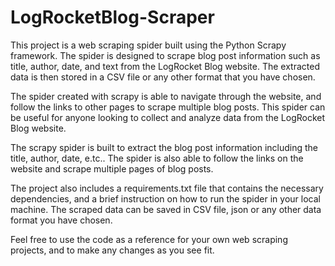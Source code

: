 # LogRocketBlog-Scraper

This project is a web scraping spider built using the Python Scrapy framework. 
The spider is designed to scrape blog post information such as title, author, date, and text from the LogRocket Blog website. 
The extracted data is then stored in a CSV file or any other format that you have chosen.

The spider created with scrapy is able to navigate through the website, and follow the links to other pages to scrape multiple blog posts. 
This spider can be useful for anyone looking to collect and analyze data from the LogRocket Blog website.

The scrapy spider is built to extract the blog post information including the title, author, date, e.tc.. 
The spider is also able to follow the links on the website and scrape multiple pages of blog posts.

The project also includes a requirements.txt file that contains the necessary dependencies, and a brief instruction on how to run the spider in your local machine. The scraped data can be saved in CSV file, json or any other data format you have chosen.

Feel free to use the code as a reference for your own web scraping projects, and to make any changes as you see fit.
